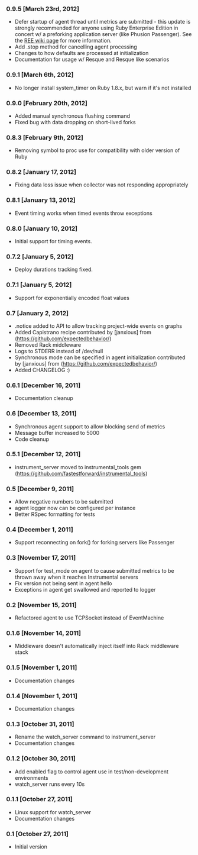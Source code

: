 ### 0.9.5 [March 23rd, 2012]
* Defer startup of agent thread until metrics are submitted - this update is strongly recommended for anyone using Ruby Enterprise Edition in concert w/ a preforking application server (like Phusion Passenger).  See the [REE wiki page](https://github.com/fastestforward/instrumental_agent/wiki/Using-with-Ruby-Enterprise-Edition) for more information.
* Add .stop method for cancelling agent processing
* Changes to how defaults are processed at initialization
* Documentation for usage w/ Resque and Resque like scenarios

### 0.9.1 [March 6th, 2012]
* No longer install system_timer on Ruby 1.8.x, but warn if it's not installed

### 0.9.0 [February 20th, 2012]
* Added manual synchronous flushing command
* Fixed bug with data dropping on short-lived forks

### 0.8.3 [February 9th, 2012]
* Removing symbol to proc use for compatibility with older version of Ruby

### 0.8.2 [January 17, 2012]
* Fixing data loss issue when collector was not responding appropriately

### 0.8.1 [January 13, 2012]
* Event timing works when timed events throw exceptions

### 0.8.0 [January 10, 2012]
* Initial support for timing events.

### 0.7.2 [January 5, 2012]
* Deploy durations tracking fixed.

### 0.7.1 [January 5, 2012]
* Support for exponentially encoded float values

### 0.7 [January 2, 2012]
* .notice added to API to allow tracking project-wide events on graphs
* Added Capistrano recipe contributed by [janxious] from (https://github.com/expectedbehavior/)
* Removed Rack middleware
* Logs to STDERR instead of /dev/null
* Synchronous mode can be specified in agent initialization contributed by [janxious] from (https://github.com/expectedbehavior/)
* Added CHANGELOG :)

### 0.6.1 [December 16, 2011]
* Documentation cleanup

### 0.6 [December 13, 2011]
* Synchronous agent support to allow blocking send of metrics
* Message buffer increased to 5000
* Code cleanup

### 0.5.1 [December 12, 2011]
* instrument_server moved to instrumental_tools gem (https://github.com/fastestforward/instrumental_tools)

### 0.5 [December 9, 2011]
* Allow negative numbers to be submitted
* agent logger now can be configured per instance
* Better RSpec formatting for tests

### 0.4 [December 1, 2011]
* Support reconnecting on fork() for forking servers like Passenger

### 0.3 [November 17, 2011]
* Support for test_mode on agent to cause submitted metrics to be thrown away when it reaches Instrumental servers
* Fix version not being sent in agent hello
* Exceptions in agent get swallowed and reported to logger

### 0.2 [November 15, 2011]
* Refactored agent to use TCPSocket instead of EventMachine

### 0.1.6 [November 14, 2011]
* Middleware doesn't automatically inject itself into Rack middleware stack

### 0.1.5 [November 1, 2011]
* Documentation changes

### 0.1.4 [November 1, 2011]
* Documentation changes

### 0.1.3 [October 31, 2011]
* Rename the watch_server command to instrument_server
* Documentation changes

### 0.1.2 [October 30, 2011]
* Add enabled flag to control agent use in test/non-development environments
* watch_server runs every 10s

### 0.1.1 [October 27, 2011]
* Linux support for watch_server
* Documentation changes

### 0.1 [October 27, 2011]
* Initial version
